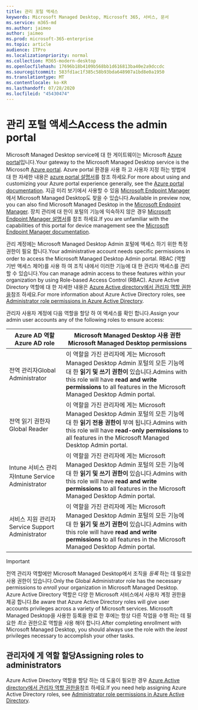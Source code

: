 ```yaml
---
title: 관리 포털 액세스
keywords: Microsoft Managed Desktop, Microsoft 365, 서비스, 문서
ms.service: m365-md
ms.author: jaimeo
author: jaimeo
ms.prod: microsoft-365-enterprise
ms.topic: article
audience: ITPro
ms.localizationpriority: normal
ms.collection: M365-modern-desktop
ms.openlocfilehash: 17696b18b4109b568bb1d616813ba40e2a9dccdc
ms.sourcegitcommit: 583fd1ac1f385c58b93bda648907a1bd8e0a1950
ms.translationtype: MT
ms.contentlocale: ko-KR
ms.lasthandoff: 07/28/2020
ms.locfileid: "45430474"
---
```

# <a name="access-the-admin-portal"></a><span data-ttu-id="45dcf-103">관리 포털 액세스</span><span class="sxs-lookup"><span data-stu-id="45dcf-103">Access the admin portal</span></span>

<span data-ttu-id="45dcf-104">Microsoft Managed Desktop service에 대 한 게이트웨이는 Microsoft [Azure portal](https://portal.azure.com)입니다.</span><span class="sxs-lookup"><span data-stu-id="45dcf-104">Your gateway to the Microsoft Managed Desktop service is the Microsoft [Azure portal](https://portal.azure.com).</span></span> <span data-ttu-id="45dcf-105">Azure portal 환경을 사용 하 고 사용자 지정 하는 방법에 대 한 자세한 내용은 [azure portal 설명서](https://docs.microsoft.com/azure/azure-portal/)를 참조 하세요.</span><span class="sxs-lookup"><span data-stu-id="45dcf-105">For more about using and customizing your Azure portal experience generally, see the [Azure portal documentation](https://docs.microsoft.com/azure/azure-portal/).</span></span> <span data-ttu-id="45dcf-106">지금 미리 보기에서 사용할 수 있음 [Microsoft Endpoint Manager](https://endpoint.microsoft.com/)에서 Microsoft Managed Desktop도 찾을 수 있습니다.</span><span class="sxs-lookup"><span data-stu-id="45dcf-106">Available in preview now, you can also find Microsoft Managed Desktop in the [Microsoft Endpoint Manager](https://endpoint.microsoft.com/).</span></span> <span data-ttu-id="45dcf-107">장치 관리에 대 한이 포털의 기능에 익숙하지 않은 경우 [Microsoft Endpoint Manager 설명서](https://docs.microsoft.com/mem/)를 참조 하세요.</span><span class="sxs-lookup"><span data-stu-id="45dcf-107">If you are unfamiliar with the capabilities of this portal for device management see the [Microsoft Endpoint Manager documentation](https://docs.microsoft.com/mem/).</span></span>

<span data-ttu-id="45dcf-108">관리 계정에는 Microsoft Managed Desktop Admin 포털에 액세스 하기 위한 특정 권한이 필요 합니다.</span><span class="sxs-lookup"><span data-stu-id="45dcf-108">Your administrative account needs specific permissions in order to access the Microsoft Managed Desktop Admin portal.</span></span> <span data-ttu-id="45dcf-109">RBAC (역할 기반 액세스 제어)를 사용 하 여 조직 내에서 이러한 기능에 대 한 관리자 액세스를 관리할 수 있습니다.</span><span class="sxs-lookup"><span data-stu-id="45dcf-109">You can manage admin access to these features within your organization by using Role-based Access Control (RBAC).</span></span> <span data-ttu-id="45dcf-110">Azure Active Directory 역할에 대 한 자세한 내용은 [Azure Active directory에서 관리자 역할 권한을](https://docs.microsoft.com/azure/active-directory/users-groups-roles/directory-assign-admin-roles)참조 하세요.</span><span class="sxs-lookup"><span data-stu-id="45dcf-110">For more information about Azure Active Directory roles, see [Administrator role permissions in Azure Active Directory](https://docs.microsoft.com/azure/active-directory/users-groups-roles/directory-assign-admin-roles).</span></span>

<span data-ttu-id="45dcf-111">관리자 사용자 계정에 다음 역할을 할당 하 여 액세스를 확인 합니다.</span><span class="sxs-lookup"><span data-stu-id="45dcf-111">Assign your admin user accounts any of the following roles to ensure access:</span></span>

|<span data-ttu-id="45dcf-112">Azure AD 역할</span><span class="sxs-lookup"><span data-stu-id="45dcf-112">Azure AD role</span></span>  |<span data-ttu-id="45dcf-113">Microsoft Managed Desktop 사용 권한</span><span class="sxs-lookup"><span data-stu-id="45dcf-113">Microsoft Managed Desktop permissions</span></span>  |
|---------|---------|
|<span data-ttu-id="45dcf-114">전역 관리자</span><span class="sxs-lookup"><span data-stu-id="45dcf-114">Global Administrator</span></span>     | <span data-ttu-id="45dcf-115">이 역할을 가진 관리자에 게는 Microsoft Managed Desktop Admin 포털의 모든 기능에 대 한 **읽기 및 쓰기 권한이** 있습니다.</span><span class="sxs-lookup"><span data-stu-id="45dcf-115">Admins with this role will have **read and write permissions** to all features in the Microsoft Managed Desktop Admin portal.</span></span>         |
|<span data-ttu-id="45dcf-116">전역 읽기 권한자</span><span class="sxs-lookup"><span data-stu-id="45dcf-116">Global Reader</span></span>     | <span data-ttu-id="45dcf-117">이 역할을 가진 관리자에 게는 Microsoft Managed Desktop Admin 포털의 모든 기능에 대 한 **읽기 전용 권한이** 부여 됩니다.</span><span class="sxs-lookup"><span data-stu-id="45dcf-117">Admins with this role will have **read-only permissions** to all features in the Microsoft Managed Desktop Admin portal.</span></span>         |
|<span data-ttu-id="45dcf-118">Intune 서비스 관리자</span><span class="sxs-lookup"><span data-stu-id="45dcf-118">Intune Service Administrator</span></span>     |  <span data-ttu-id="45dcf-119">이 역할을 가진 관리자에 게는 Microsoft Managed Desktop Admin 포털의 모든 기능에 대 한 **읽기 및 쓰기 권한이** 있습니다.</span><span class="sxs-lookup"><span data-stu-id="45dcf-119">Admins with this role will have **read and write permissions** to all features in the Microsoft Managed Desktop Admin portal.</span></span>       |
|<span data-ttu-id="45dcf-120">서비스 지원 관리자</span><span class="sxs-lookup"><span data-stu-id="45dcf-120">Service Support Administrator</span></span>     | <span data-ttu-id="45dcf-121">이 역할을 가진 관리자에 게는 Microsoft Managed Desktop Admin 포털의 모든 기능에 대 한 **읽기 및 쓰기 권한이** 있습니다.</span><span class="sxs-lookup"><span data-stu-id="45dcf-121">Admins with this role will have **read and write permissions** to all features in the Microsoft Managed Desktop Admin portal.</span></span>         |

> [!IMPORTANT]
> <span data-ttu-id="45dcf-122">전역 관리자 역할에만 Microsoft Managed Desktop에서 조직을 *등록* 하는 데 필요한 사용 권한이 있습니다.</span><span class="sxs-lookup"><span data-stu-id="45dcf-122">Only the Global Administrator role has the necessary permissions to *enroll* your organization in Microsoft Managed Desktop.</span></span> <span data-ttu-id="45dcf-123">Azure Active Directory 역할은 다양 한 Microsoft 서비스에서 사용자 계정 권한을 제공 합니다.</span><span class="sxs-lookup"><span data-stu-id="45dcf-123">Be aware that Azure Active Directory roles will give user accounts privileges across a variety of Microsoft services.</span></span> <span data-ttu-id="45dcf-124">Microsoft Managed Desktop을 사용한 등록을 완료 한 후에는 항상 다른 작업을 수행 하는 데 필요한 *최소* 권한으로 역할을 사용 해야 합니다.</span><span class="sxs-lookup"><span data-stu-id="45dcf-124">After completing enrollment with Microsoft Managed Desktop, you should always use the role with the *least* privileges necessary to accomplish your other tasks.</span></span>

## <a name="assigning-roles-to-administrators"></a><span data-ttu-id="45dcf-125">관리자에 게 역할 할당</span><span class="sxs-lookup"><span data-stu-id="45dcf-125">Assigning roles to administrators</span></span>

<span data-ttu-id="45dcf-126">Azure Active Directory 역할을 할당 하는 데 도움이 필요한 경우 [Azure Active directory에서 관리자 역할 권한을](https://docs.microsoft.com/azure/active-directory/users-groups-roles/directory-assign-admin-roles)참조 하세요.</span><span class="sxs-lookup"><span data-stu-id="45dcf-126">If you need help assigning Azure Active Directory roles, see [Administrator role permissions in Azure Active Directory](https://docs.microsoft.com/azure/active-directory/users-groups-roles/directory-assign-admin-roles).</span></span>
